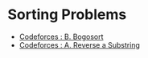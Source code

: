 # Sorting Problems

- [Codeforces : B. Bogosort](https://codeforces.com/problemset/problem/1312/B)
- [Codeforces : A. Reverse a Substring](https://codeforces.com/problemset/problem/1155/A)
